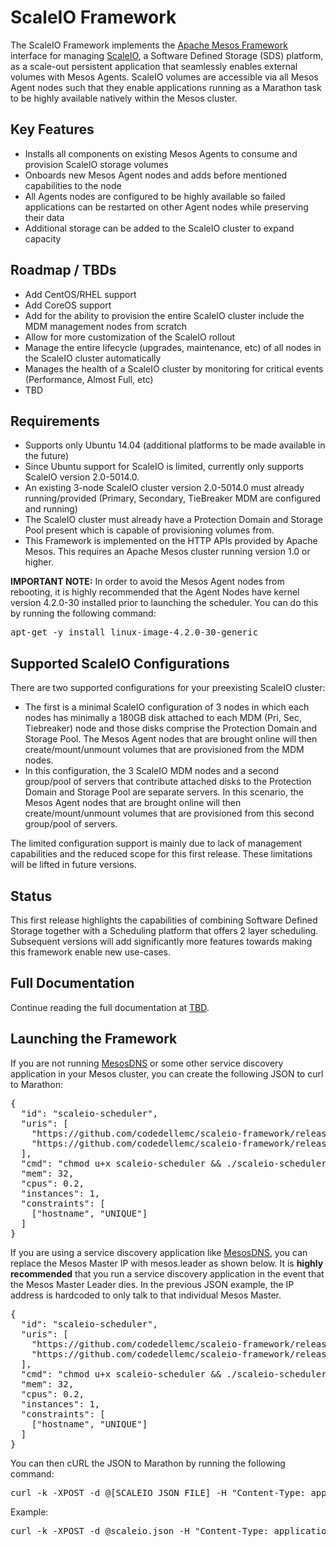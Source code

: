 # ScaleIO Framework

The ScaleIO Framework implements the [Apache Mesos Framework](http://mesos.apache.org/documentation/latest/architecture/) interface for managing [ScaleIO](https://www.emc.com/storage/scaleio/index.htm), a Software Defined Storage (SDS) platform, as a scale-out persistent application that seamlessly enables external volumes with Mesos Agents. ScaleIO volumes are accessible via all Mesos Agent nodes such that they enable applications running as a Marathon task to be highly available natively within the Mesos cluster.

## Key Features
- Installs all components on existing Mesos Agents to consume and provision ScaleIO storage volumes
- Onboards new Mesos Agent nodes and adds before mentioned capabilities to the node
- All Agents nodes are configured to be highly available so failed applications can be restarted on other Agent nodes while preserving their data
- Additional storage can be added to the ScaleIO cluster to expand capacity

## Roadmap / TBDs
- Add CentOS/RHEL support
- Add CoreOS support
- Add for the ability to provision the entire ScaleIO cluster include the MDM management nodes from scratch
- Allow for more customization of the ScaleIO rollout
- Manage the entire lifecycle (upgrades, maintenance, etc) of all nodes in the ScaleIO cluster automatically
- Manages the health of a ScaleIO cluster by monitoring for critical events (Performance, Almost Full, etc)
- TBD

## Requirements
- Supports only Ubuntu 14.04 (additional platforms to be made available in the future)
- Since Ubuntu support for ScaleIO is limited, currently only supports ScaleIO version 2.0-5014.0.
- An existing 3-node ScaleIO cluster version 2.0-5014.0 must already running/provided (Primary, Secondary, TieBreaker MDM are configured and running)
- The ScaleIO cluster must already have a Protection Domain and Storage Pool present which is capable of provisioning volumes from.
- This Framework is implemented on the HTTP APIs provided by Apache Mesos. This requires an Apache Mesos cluster running version 1.0 or higher.

**IMPORTANT NOTE:** In order to avoid the Mesos Agent nodes from rebooting, it is highly recommended that the Agent Nodes have kernel version 4.2.0-30 installed prior to launching the scheduler. You can do this by running the following command:
<pre>
apt-get -y install linux-image-4.2.0-30-generic
</pre>

## Supported ScaleIO Configurations
There are two supported configurations for your preexisting ScaleIO cluster:
- The first is a minimal ScaleIO configuration of 3 nodes in which each nodes has minimally a 180GB disk attached to each MDM (Pri, Sec, Tiebreaker) node and those disks comprise the Protection Domain and Storage Pool. The Mesos Agent nodes that are brought online will then create/mount/unmount volumes that are provisioned from the MDM nodes.
- In this configuration, the 3 ScaleIO MDM nodes and a second group/pool of servers that contribute attached disks to the Protection Domain and Storage Pool are separate servers. In this scenario, the Mesos Agent nodes that are brought online will then create/mount/unmount volumes that are provisioned from this second group/pool of servers.

The limited configuration support is mainly due to lack of management capabilities and the reduced scope for this first release. These limitations will be lifted in future versions.

## Status
This first release highlights the capabilities of combining Software Defined Storage together with a Scheduling platform that offers 2 layer scheduling. Subsequent versions will add significantly more features towards making this framework enable new use-cases.

## Full Documentation
Continue reading the full documentation at [TBD](https://github.com/codedellemc/scaleio-framework).

## Launching the Framework
If you are not running [MesosDNS](https://github.com/mesosphere/mesos-dns) or some other service discovery application in your Mesos cluster, you can create the following JSON to curl to Marathon:
<pre>
{
  "id": "scaleio-scheduler",
  "uris": [
    "https://github.com/codedellemc/scaleio-framework/releases/download/v0.1.0/scaleio-scheduler",
    "https://github.com/codedellemc/scaleio-framework/releases/download/v0.1.0/scaleio-executor"
  ],
  "cmd": "chmod u+x scaleio-scheduler && ./scaleio-scheduler -loglevel=debug -rest.port=$PORT -uri=[IP ADDRESS FOR MESOS MASTER LEADER]:5050 -scaleio.preconfig.primary=[IP ADDRESS FOR PRIMARY MDM] -scaleio.preconfig.secondary=[IP ADDRESS FOR SECONDARY MDM] -scaleio.preconfig.tiebreaker=[IP ADDRESS FOR TIEBREAKER] -executor.memory.non=256 -executor.cpu.non=0.5",
  "mem": 32,
  "cpus": 0.2,
  "instances": 1,
  "constraints": [
    ["hostname", "UNIQUE"]
  ]
}
</pre>

If you are using a service discovery application like [MesosDNS](https://github.com/mesosphere/mesos-dns), you can replace the Mesos Master IP with mesos.leader as shown below. It is **highly recommended** that you run a service discovery application in the event that the Mesos Master Leader dies. In the previous JSON example, the IP address is hardcoded to only talk to that individual Mesos Master.
<pre>
{
  "id": "scaleio-scheduler",
  "uris": [
    "https://github.com/codedellemc/scaleio-framework/releases/download/v0.1.0/scaleio-scheduler",
    "https://github.com/codedellemc/scaleio-framework/releases/download/v0.1.0/scaleio-executor"
  ],
  "cmd": "chmod u+x scaleio-scheduler && ./scaleio-scheduler -loglevel=debug -rest.port=$PORT -uri=leader.mesos:5050 -scaleio.preconfig.primary=[IP ADDRESS FOR PRIMARY MDM] -scaleio.preconfig.secondary=[IP ADDRESS FOR SECONDARY MDM] -scaleio.preconfig.tiebreaker=[IP ADDRESS FOR TIEBREAKER] -executor.memory.non=256 -executor.cpu.non=0.5",
  "mem": 32,
  "cpus": 0.2,
  "instances": 1,
  "constraints": [
    ["hostname", "UNIQUE"]
  ]
}
</pre>

You can then cURL the JSON to Marathon by running the following command:
<pre>
curl -k -XPOST -d @[SCALEIO JSON FILE] -H "Content-Type: application/json" [MARATHON IP ADDRESS]:8080/v2/apps
</pre>

Example:
<pre>
curl -k -XPOST -d @scaleio.json -H "Content-Type: application/json" 127.0.0.1:8080/v2/apps
</pre>
